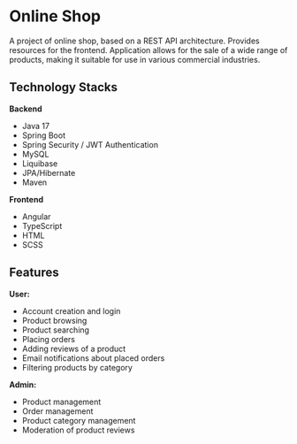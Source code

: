 
# Online Shop

A project of online shop, based on a REST API architecture. Provides resources for the frontend. Application allows for the sale of a wide range of products, making it suitable for use in various commercial industries. 


## Technology Stacks

**Backend**

- Java 17
- Spring Boot
- Spring Security / JWT Authentication
- MySQL
- Liquibase
- JPA/Hibernate
- Maven 

**Frontend**

- Angular
- TypeScript
- HTML
- SCSS


## Features

**User:**                         

- Account creation and login
- Product browsing 
- Product searching
- Placing orders
- Adding reviews of a product
- Email notifications about placed orders
- Filtering products by category


**Admin:**

- Product management
- Order management
- Product category management
- Moderation of product reviews



